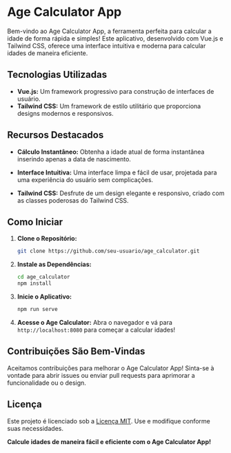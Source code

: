 # Age Calculator App

Bem-vindo ao Age Calculator App, a ferramenta perfeita para calcular a idade de forma rápida e simples! Este aplicativo, desenvolvido com Vue.js e Tailwind CSS, oferece uma interface intuitiva e moderna para calcular idades de maneira eficiente.

## Tecnologias Utilizadas

- **Vue.js:** Um framework progressivo para construção de interfaces de usuário.
- **Tailwind CSS:** Um framework de estilo utilitário que proporciona designs modernos e responsivos.

## Recursos Destacados

- **Cálculo Instantâneo:** Obtenha a idade atual de forma instantânea inserindo apenas a data de nascimento.

- **Interface Intuitiva:** Uma interface limpa e fácil de usar, projetada para uma experiência do usuário sem complicações.

- **Tailwind CSS:** Desfrute de um design elegante e responsivo, criado com as classes poderosas do Tailwind CSS.

## Como Iniciar

1. **Clone o Repositório:**
    ```bash
    git clone https://github.com/seu-usuario/age_calculator.git
    ```

2. **Instale as Dependências:**
    ```bash
    cd age_calculator
    npm install
    ```

3. **Inicie o Aplicativo:**
    ```bash
    npm run serve
    ```

4. **Acesse o Age Calculator:**
    Abra o navegador e vá para `http://localhost:8080` para começar a calcular idades!

## Contribuições São Bem-Vindas

Aceitamos contribuições para melhorar o Age Calculator App! Sinta-se à vontade para abrir issues ou enviar pull requests para aprimorar a funcionalidade ou o design.

## Licença

Este projeto é licenciado sob a [Licença MIT](LICENSE). Use e modifique conforme suas necessidades.

**Calcule idades de maneira fácil e eficiente com o Age Calculator App!**
